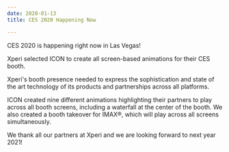 ```yaml
---
date: 2020-01-13
title: CES 2020 Happening Now

---
```

CES 2020 is happening right now in Las Vegas!

Xperi selected ICON to create all screen-based animations for their CES booth.

Xperi's booth presence  needed to express the sophistication and state of the art technology of its products and partnerships across all platforms.

ICON created nine different animations highlighting their partners to play across all booth screens, including a waterfall at the center of the booth. We also created a booth takeover for IMAX®, which will play across all screens simultaneously.

We thank all our partners at Xperi and we are looking forward to next year 2021!